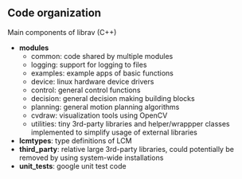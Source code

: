 ## Code organization

Main components of librav (C++)

* **modules**
    * common: code shared by multiple modules
    * logging: support for logging to files
    * examples: example apps of basic functions
    * device: linux hardware device drivers
    * control: general control functions
    * decision: general decision making building blocks
    * planning: general motion planning algorithms
    * cvdraw: visualization tools using OpenCV
    * utilities: tiny 3rd-party libraries and helper/wrappper classes implemented to simplify usage of external libraries
* **lcmtypes**: type definitions of LCM
* **third_party**: relative large 3rd-party libraries, could potentially be removed by using system-wide installations
* **unit_tests**: google unit test code
